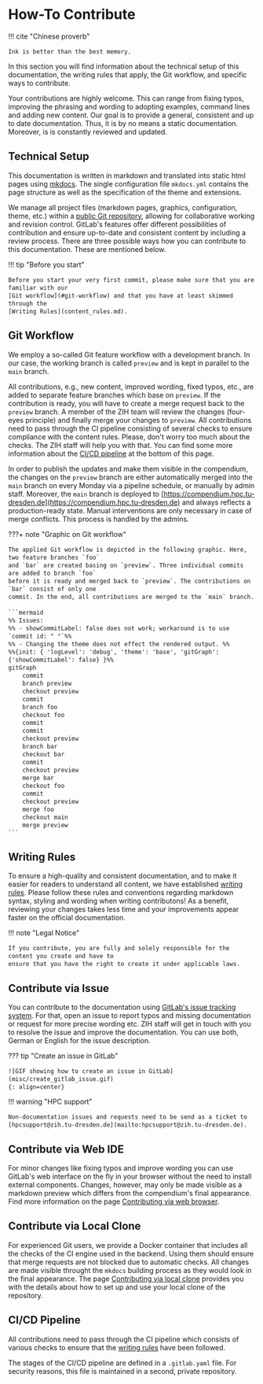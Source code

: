 # How-To Contribute

!!! cite "Chinese proverb"

    Ink is better than the best memory.

In this section you will find information about the technical setup of this documentation, the
writing rules that apply, the Git workflow, and specific ways to contribute.

Your contributions are highly welcome. This can range from fixing typos, improving the phrasing and
wording to adopting examples, command lines and adding new content. Our goal is to provide a
general, consistent and up to date documentation. Thus, it is by no means a static documentation.
Moreover, is is constantly reviewed and updated.

## Technical Setup

This documentation is written in markdown and translated into static html pages using
[mkdocs](https://www.mkdocs.org/). The single configuration file `mkdocs.yml` contains the page
structure as well as the specification of the theme and extensions.

We manage all project files (markdown pages, graphics, configuration, theme, etc.) within a
[public Git repository](https://gitlab.hrz.tu-chemnitz.de/zih/hpcsupport/hpc-compendium),
allowing for collaborative working and revision control. GitLab's features offer different
possibilities of contribution and ensure up-to-date and consistent content by including a review
process. There are three possible ways how you can contribute to this documentation.
These are mentioned below.

!!! tip "Before you start"

    Before you start your very first commit, please make sure that you are familiar with our
    [Git workflow](#git-workflow) and that you have at least skimmed through the
    [Writing Rules](content_rules.md).

## Git Workflow

We employ a so-called Git feature workflow with a development branch. In our case, the working branch
is called `preview` and is kept in parallel to the `main` branch.

All contributions, e.g., new content, improved wording, fixed typos, etc., are added to separate
feature branches which base on `preview`. If the contribution is ready, you will have to create a
merge request back to the `preview` branch. A member of the ZIH team will review the changes
(four-eyes principle) and finally merge your changes to `preview`. All contributions need to pass
through the CI pipeline consisting of several checks to ensure compliance with the content rules.
Please, don't worry too much about the checks. The ZIH staff will help you with that. You can find
some more information about the [CI/CD pipeline](cicd-pipeline) at the bottom of this page.

In order to publish the updates and make them visible in the compendium,
the changes on the `preview` branch are either automatically merged into the `main` branch on every
Monday via a pipeline schedule, or manually by admin staff. Moreover, the `main` branch is deployed
to [https://compendium.hpc.tu-dresden.de](https://compendium.hpc.tu-dresden.de) and always reflects
a production-ready state. Manual interventions are only necessary in case of merge conflicts.
This process is handled by the admins.

???+ note "Graphic on Git workflow"

    The applied Git workflow is depicted in the following graphic. Here, two feature branches `foo`
    and `bar` are created basing on `preview`. Three individual commits are added to branch `foo`
    before it is ready and merged back to `preview`. The contributions on `bar` consist of only one
    commit. In the end, all contributions are merged to the `main` branch.

    ```mermaid
    %% Issues:
    %% - showCommitLabel: false does not work; workaround is to use `commit id: " "`%%
    %% - Changing the theme does not effect the rendered output. %%
    %%{init: { 'logLevel': 'debug', 'theme': 'base', 'gitGraph': {'showCommitLabel': false} }%%
    gitGraph
        commit
        branch preview
        checkout preview
        commit
        branch foo
        checkout foo
        commit
        commit
        checkout preview
        branch bar
        checkout bar
        commit
        checkout preview
        merge bar
        checkout foo
        commit
        checkout preview
        merge foo
        checkout main
        merge preview
    ```

## Writing Rules

To ensure a high-quality and consistent documentation, and to make it easier for readers to
understand all content, we have established [writing rules](content_rules.md). Please follow
these rules and conventions regarding markdown syntax, styling and wording when writing
contributons! As a benefit, reviewing
your changes takes less time and your improvements appear faster on the official documentation.

!!! note "Legal Notice"

    If you contribute, you are fully and solely responsible for the content you create and have to
    ensure that you have the right to create it under applicable laws.

## Contribute via Issue

You can contribute to the documentation using
[GitLab's issue tracking system](https://gitlab.hrz.tu-chemnitz.de/zih/hpcsupport/hpc-compendium/-/issues).
For that, open an issue to report typos and missing documentation or request for more precise
wording etc. ZIH staff will get in touch with you to resolve the issue and improve the
documentation. You can use both, German or English for the issue description.

??? tip "Create an issue in GitLab"

    ![GIF showing how to create an issue in GitLab](misc/create_gitlab_issue.gif)
    {: align=center}

!!! warning "HPC support"

    Non-documentation issues and requests need to be send as a ticket to
    [hpcsupport@zih.tu-dresden.de](mailto:hpcsupport@zih.tu-dresden.de).

## Contribute via Web IDE

For minor changes like fixing typos and improve wording you can use GitLab's web interface on the
fly in your browser without the need to install external components. Changes, however, may only be
made visible as a markdown preview which differs from the compendium's final appearance.
Find more information on the page [Contributing via web browser](contribute_browser.md).

## Contribute via Local Clone

For experienced Git users, we provide a Docker container that includes all the checks of the CI
engine used in the backend. Using them should ensure that merge requests are not blocked due to
automatic checks. All changes are made visible throught the `mkdocs` building process as they would
look in the final appearance.
The page [Contributing via local clone](contribute_container.md) provides you
with the details about how to set up and use your local clone of the repository.

## CI/CD Pipeline

All contributions need to pass through the CI pipeline which consists of various checks to ensure
that the [writing rules](content_rules.md) have been followed.

The stages of the CI/CD pipeline are defined in a `.gitlab.yaml` file. For security reasons, this
file is maintained in a second, private repository.
